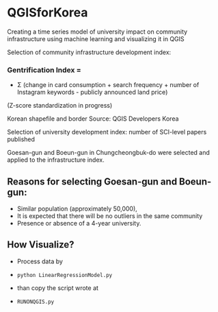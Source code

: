 # QGISforKorea
Creating a time series model of university impact on community infrastructure using machine learning and visualizing it in QGIS


Selection of community infrastructure development index:

### Gentrification Index =
* Σ (change in card consumption + search frequency + number of Instagram keywords - publicly announced land price) 

(Z-score standardization in progress)


Korean shapefile and border Source: QGIS Developers Korea

Selection of university development index: number of SCI-level papers published


Goesan-gun and Boeun-gun in Chungcheongbuk-do were selected and applied to the infrastructure index.

## Reasons for selecting Goesan-gun and Boeun-gun:

* Similar population (approximately 50,000),
* It is expected that there will be no outliers in the same community
* Presence or absence of a 4-year university.



## How Visualize? 

* Process data by
*     python LinearRegressionModel.py


* than copy the script wrote at
*     RUNONQGIS.py



